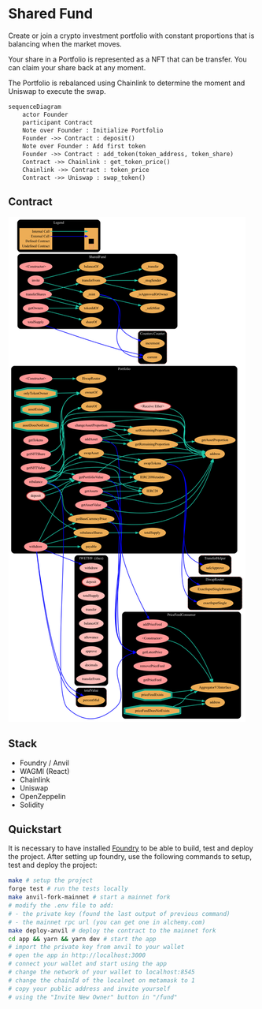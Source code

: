 # Shared Fund

Create or join a crypto investment portfolio with constant proportions that is balancing when the market moves.

Your share in a Portfolio is represented as a NFT that can be transfer. You can claim your share back at any moment.

The Portfolio is rebalanced using Chainlink to determine the moment and Uniswap to execute the swap.

```mermaid
sequenceDiagram
    actor Founder
    participant Contract
    Note over Founder : Initialize Portfolio
    Founder ->> Contract : deposit()
    Note over Founder : Add first token
    Founder ->> Contract : add_token(token_address, token_share)
    Contract ->> Chainlink : get_token_price()
    Chainlink ->> Contract : token_price
    Contract ->> Uniswap : swap_token()
```

## Contract

![graph](resources/graph.png)

## Stack

- Foundry / Anvil
- WAGMI (React)
- Chainlink
- Uniswap
- OpenZeppelin
- Solidity

## Quickstart

It is necessary to have installed [Foundry](https://book.getfoundry.sh/getting-started/installation) to be able to build, test and deploy the project. After setting up foundry, use the following commands to setup, test and deploy the project:

```sh
make # setup the project
forge test # run the tests locally
make anvil-fork-mainnet # start a mainnet fork
# modify the .env file to add:
# - the private key (found the last output of previous command)
# - the mainnet rpc url (you can get one in alchemy.com)
make deploy-anvil # deploy the contract to the mainnet fork
cd app && yarn && yarn dev # start the app
# import the private key from anvil to your wallet
# open the app in http://localhost:3000
# connect your wallet and start using the app
# change the network of your wallet to localhost:8545
# change the chainId of the localnet on metamask to 1
# copy your public address and invite yourself
# using the "Invite New Owner" button in "/fund" 
```
